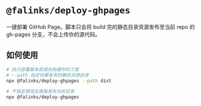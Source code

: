 # `@falinks/deploy-ghpages`

一键部署 GitHub Page。脚本只会将 build 完的静态目录资源发布至当前 repo 的 gh-pages 分支，不会上传你的源代码。

## 如何使用

```bash
# 执行部署脚本前请先构建你的工程
# --path 指定你要发布的静态资源目录
npx @falinks/deploy-ghpages --path dist

# 不指定路径会直接发布当前目录
npx @falinks/deploy-ghpages
```
